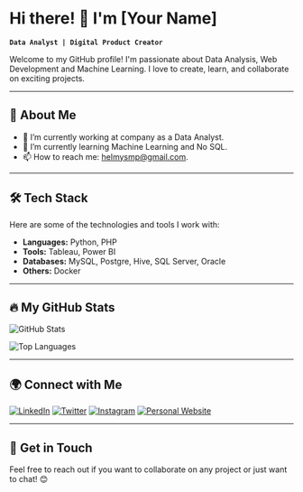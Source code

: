 # Hi there! 👋 I'm [Your Name]

**`Data Analyst | Digital Product Creator`**

Welcome to my GitHub profile! I'm passionate about Data Analysis, Web Development and Machine Learning. I love to create, learn, and collaborate on exciting projects.

---

## 🚀 About Me

- 💼 I’m currently working at company as a Data Analyst.
- 🌱 I’m currently learning Machine Learning and No SQL.
- 📫 How to reach me: helmysmp@gmail.com.

---

## 🛠️ Tech Stack

Here are some of the technologies and tools I work with:

- **Languages:** Python, PHP
- **Tools:** Tableau, Power BI
- **Databases:** MySQL, Postgre, Hive, SQL Server, Oracle
- **Others:** Docker

---

## 🔥 My GitHub Stats

![GitHub Stats](https://github-readme-stats.vercel.app/api?username=satriahelmy&show_icons=true&theme=radical)

![Top Languages](https://github-readme-stats.vercel.app/api/top-langs/?username=satriahelmy&layout=compact&theme=radical)

---

## 🌍 Connect with Me

[![LinkedIn](https://img.shields.io/badge/-LinkedIn-0A66C2?style=flat-square&logo=LinkedIn&logoColor=white)](https://www.linkedin.com/in/helmysatria/)
[![Twitter](https://img.shields.io/badge/-Twitter-1DA1F2?style=flat-square&logo=Twitter&logoColor=white)](https://twitter.com/satriahelmy)
[![Instagram](https://img.shields.io/badge/-Instagram-E4405F?style=flat-square&logo=Instagram&logoColor=white)](https://www.instagram.com/satriahelmy/)
[![Personal Website](https://img.shields.io/badge/-Website-000000?style=flat-square&logo=About.me&logoColor=white)](https://helmysatria.com)

---

## 💬 Get in Touch

Feel free to reach out if you want to collaborate on any project or just want to chat! 😊
